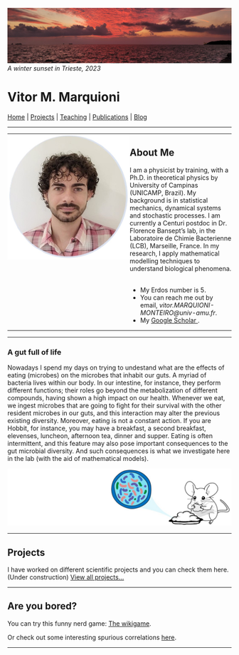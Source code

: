 ![](image1.jpg)
*A winter sunset in Trieste, 2023*

# Vitor M. Marquioni

[Home](README.md)  |  [Projects](projects.md)  |  [Teaching](teaching.md)  |  [Publications](publications.md)  |  [Blog](blog.md)

---

<table style="border-collapse: collapse; width: 100%;">
<tr style="border: none;">
<td style="border: none; padding: 0; vertical-align: top; width: 275px;">
<img src="profile2.jpg" alt="Profile Picture" style="width: 275px; height: auto; border: none;">
</td>
<td style="border: none; padding: 0; vertical-align: center;">

<h2> About Me </h2>

I am a physicist by training, with a Ph.D. in theoretical physics by University of Campinas (UNICAMP, Brazil). My background is in statistical mechanics, dynamical systems and stochastic processes. I am currently a Centuri postdoc in Dr. Florence Bansept’s lab, in the Laboratoire de Chimie Bacterienne (LCB), Marseille, France. In my research, I apply mathematical modelling techniques to understand biological phenomena.<br /><br />

<ul>
  <li>My Erdos number is 5.</li>
  <li>You can reach me out by email, <i>vitor.MARQUIONI-MONTEIRO@univ-amu.fr</i>.</li>
  <li>My <a href="https://scholar.google.com/citations?user=FyyhlpYAAAAJ&hl=pt-BR">Google Scholar </a>.</li>
</ul>

</td>
</tr>
</table>

---

### A gut full of life
Nowadays I spend my days on trying to undestand what are the effects of eating (microbes) on the microbes that inhabit our guts. A myriad of bacteria lives within our body. In our intestine, for instance, they perform different functions; their roles go beyond the metabolization of different compounds, having shown a high impact on our health. Whenever we eat, we ingest microbes that are going to fight for their survival with the other resident microbes in our guts, and this interaction may alter the previous existing diversity. Moreover, eating is not a constant action. If you are Hobbit, for instance, you may have a breakfast, a second breakfast, elevenses, luncheon, afternoon tea, dinner and supper. Eating is often intermittent, and this feature may also pose important consequences to the gut microbial diversity. And such consequences is what we investigate here in the lab (with the aid of mathematical models).

![](imageRat2.jpg)

---

## Projects

I have worked on different scientific projects and you can check them here. (Under construction)
[View all projects...](projects.md)

---

## Are you bored?

You can try this funny nerd game: [The wikigame](https://www.thewikigame.com/).

Or check out some interesting spurious correlations [here](https://www.tylervigen.com/spurious-correlations).


---


<!--
### Blog Post Title 1
*Date:* YYYY-MM-DD

Brief excerpt of the blog post. [Read more...](blog.md)

---

## Footer

&copy; YYYY [Your Name]. All rights reserved.

[Back to top](#welcome-to-my-webpage)
-->
